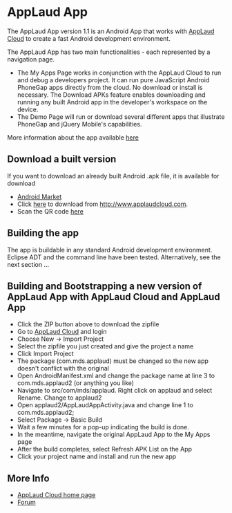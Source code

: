 AppLaud App
============================

The AppLaud App version 1.1 is an Android App that works with [AppLaud Cloud](http://www.applaudcloud.com) 
to create a fast Android development environment.

The AppLaud App has two main functionalities - each represented by a navigation page.

* The My Apps Page works in conjunction with the AppLaud Cloud to run and
debug a developers project. It can run pure JavaScript Android
PhoneGap apps directly from the cloud. No download or install is
necessary. The Download APKs feature enables downloading and running any built
Android app in the developer's workspace on the device.
* The Demo Page will run or download several different apps that
illustrate PhoneGap and jQuery Mobile's capabilities.

More information about the app available [here](http://applaudcloud.com/applauddoc.html#app-overview)

Download a built version
--------

If you want to download an already built Android .apk file, it is available for download

* [Android Market](https://market.android.com/details?id=com.mds.applaud)
* Click [here](http://www.applaudcloud.com/app.apk) to download from http://www.applaudcloud.com.
* Scan the QR code [here](http://applaudcloud.com/applauddoc.html#app-download)

Building the app
--------------------

The app is buildable in any standard Android development environment. Eclipse ADT and the command line 
have been tested. Alternatively, see the next section ...

Building and Bootstrapping a new version of AppLaud App with AppLaud Cloud and AppLaud App
--------------------

* Click the ZIP button above to download the zipfile
* Go to [AppLaud Cloud](http://www.applaudcloud.com) and login
* Choose New -> Import Project
* Select the zipfile you just created and give the project a name
* Click Import Project
* The package (com.mds.applaud) must be changed so the new app doesn't conflict with the original
* Open AndroidManifest.xml and change the package name at line 3 to com.mds.applaud2 (or anything you like)
* Navigate to src/com/mds/applaud. Right click on applaud and select Rename. Change to applaud2
* Open applaud2/AppLaudAppActivity.java and change line 1 to com.mds.applaud2;
* Select Package -> Basic Build
* Wait a few minutes for a pop-up indicating the build is done.
* In the meantime, navigate the original AppLaud App to the My Apps page
* After the build completes, select Refresh APK List on the App
* Click your project name and install and run the new app

More Info
--------------------

* [AppLaud Cloud home page](http://www.applaudcloud.com)
* [Forum](https://groups.google.com/forum/#!forum/applaud-cloud)

